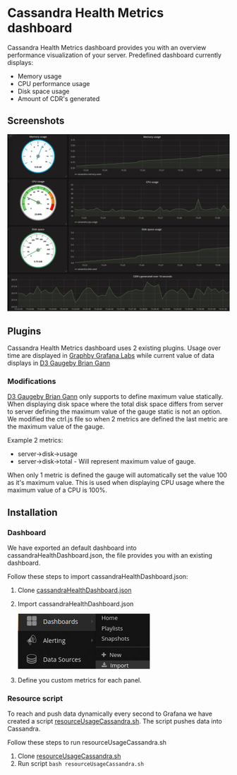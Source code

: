 # Cassandra Health Metrics dashboard
Cassandra Health Metrics dashboard provides you with an overview performance visualization of your server.
Predefined dashboard currently displays:
- Memory usage
- CPU performance usage
- Disk space usage
- Amount of CDR's generated

## Screenshots

![image of import](src/img/dashboard.png)


## Plugins
Cassandra Health Metrics dashboard uses 2 existing plugins.
Usage over time are displayed in [Graphby Grafana Labs](https://grafana.com/plugins/graph) while current value of data displays in [D3 Gaugeby Brian Gann](https://github.com/briangann/grafana-gauge-panel)

### Modifications
[D3 Gaugeby Brian Gann](https://github.com/briangann/grafana-gauge-panel) only supports to define maximum value statically. When displaying disk space where the total disk space differs from server to server defining the maximum value of the gauge static is not an option. We modified the ctrl.js file so when 2 metrics are defined the last metric are the maximum value of the gauge.

Example 2 metrics:
- server->disk->usage
- server->disk->total - Will represent maximum value of gauge.

When only 1 metric is defined the gauge will automatically set the value 100 as it's maximum value. This is used when displaying CPU usage where the maximum value of a CPU is 100%.

## Installation

### Dashboard
We have exported an default dashboard into cassandraHealthDashboard.json, the file provides you with an existing dashboard.

Follow these steps to import cassandraHealthDashboard.json:
1. Clone [cassandraHealthDashboard.json](https://github.com/flygare/QvantelFrontend/blob/cassandrahealth/grafana-gauge-panel/cassandraHealthDashboard.json)
2. Import cassandraHealthDashboard.json

   ![image of import](src/img/import.png)

3. Define you custom metrics for each panel.

### Resource script
To reach and push data dynamically every second to Grafana we have created a script [resourceUsageCassandra.sh](https://github.com/flygare/QvantelFrontend/blob/cassandrahealth/grafana-gauge-panel/resourceUsageCassandra.sh). The script pushes data into Cassandra.

Follow these steps to run resourceUsageCassandra.sh
1. Clone [resourceUsageCassandra.sh](https://github.com/flygare/QvantelFrontend/blob/cassandrahealth/grafana-gauge-panel/resourceUsageCassandra.sh)
2. Run script `bash resourceUsageCassandra.sh`
